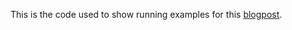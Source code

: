 This is the code used to show running examples for this [blogpost](https://blog.gemserk.com/2022/04/24/refactoring-prefabs-and-unity-objects/).
